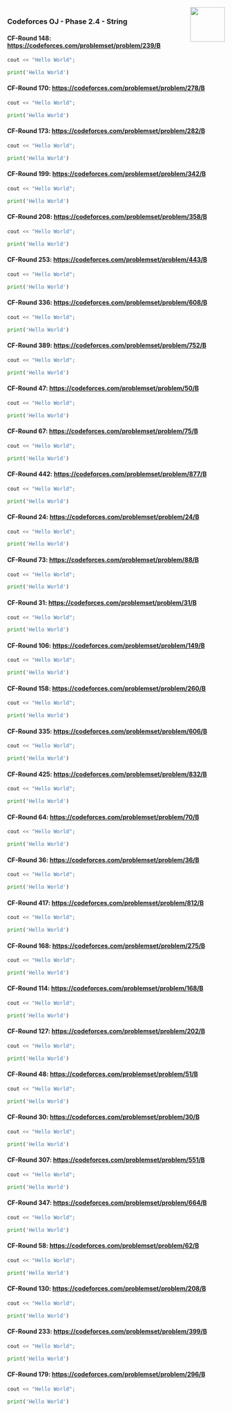 <img align="right" width="80" height="80" src="https://github.com/cs-MohamedAyman/Problem-Solving-Training/blob/master/online-judges-logos/codeforces.jpg">

### Codeforces OJ - Phase 2.4 - String

#### CF-Round 148: https://codeforces.com/problemset/problem/239/B
```cpp
cout << "Hello World";
```
```python
print('Hello World')
```

#### CF-Round 170: https://codeforces.com/problemset/problem/278/B
```cpp
cout << "Hello World";
```
```python
print('Hello World')
```

#### CF-Round 173: https://codeforces.com/problemset/problem/282/B
```cpp
cout << "Hello World";
```
```python
print('Hello World')
```

#### CF-Round 199: https://codeforces.com/problemset/problem/342/B
```cpp
cout << "Hello World";
```
```python
print('Hello World')
```

#### CF-Round 208: https://codeforces.com/problemset/problem/358/B
```cpp
cout << "Hello World";
```
```python
print('Hello World')
```

#### CF-Round 253: https://codeforces.com/problemset/problem/443/B
```cpp
cout << "Hello World";
```
```python
print('Hello World')
```

#### CF-Round 336: https://codeforces.com/problemset/problem/608/B
```cpp
cout << "Hello World";
```
```python
print('Hello World')
```

#### CF-Round 389: https://codeforces.com/problemset/problem/752/B
```cpp
cout << "Hello World";
```
```python
print('Hello World')
```

#### CF-Round 47: https://codeforces.com/problemset/problem/50/B
```cpp
cout << "Hello World";
```
```python
print('Hello World')
```

#### CF-Round 67: https://codeforces.com/problemset/problem/75/B
```cpp
cout << "Hello World";
```
```python
print('Hello World')
```

#### CF-Round 442: https://codeforces.com/problemset/problem/877/B
```cpp
cout << "Hello World";
```
```python
print('Hello World')
```

#### CF-Round 24: https://codeforces.com/problemset/problem/24/B
```cpp
cout << "Hello World";
```
```python
print('Hello World')
```

#### CF-Round 73: https://codeforces.com/problemset/problem/88/B
```cpp
cout << "Hello World";
```
```python
print('Hello World')
```

#### CF-Round 31: https://codeforces.com/problemset/problem/31/B
```cpp
cout << "Hello World";
```
```python
print('Hello World')
```

#### CF-Round 106: https://codeforces.com/problemset/problem/149/B
```cpp
cout << "Hello World";
```
```python
print('Hello World')
```

#### CF-Round 158: https://codeforces.com/problemset/problem/260/B
```cpp
cout << "Hello World";
```
```python
print('Hello World')
```

#### CF-Round 335: https://codeforces.com/problemset/problem/606/B
```cpp
cout << "Hello World";
```
```python
print('Hello World')
```

#### CF-Round 425: https://codeforces.com/problemset/problem/832/B
```cpp
cout << "Hello World";
```
```python
print('Hello World')
```

#### CF-Round 64: https://codeforces.com/problemset/problem/70/B
```cpp
cout << "Hello World";
```
```python
print('Hello World')
```

#### CF-Round 36: https://codeforces.com/problemset/problem/36/B
```cpp
cout << "Hello World";
```
```python
print('Hello World')
```

#### CF-Round 417: https://codeforces.com/problemset/problem/812/B
```cpp
cout << "Hello World";
```
```python
print('Hello World')
```

#### CF-Round 168: https://codeforces.com/problemset/problem/275/B
```cpp
cout << "Hello World";
```
```python
print('Hello World')
```

#### CF-Round 114: https://codeforces.com/problemset/problem/168/B
```cpp
cout << "Hello World";
```
```python
print('Hello World')
```

#### CF-Round 127: https://codeforces.com/problemset/problem/202/B
```cpp
cout << "Hello World";
```
```python
print('Hello World')
```

#### CF-Round 48: https://codeforces.com/problemset/problem/51/B
```cpp
cout << "Hello World";
```
```python
print('Hello World')
```

#### CF-Round 30: https://codeforces.com/problemset/problem/30/B
```cpp
cout << "Hello World";
```
```python
print('Hello World')
```

#### CF-Round 307: https://codeforces.com/problemset/problem/551/B
```cpp
cout << "Hello World";
```
```python
print('Hello World')
```

#### CF-Round 347: https://codeforces.com/problemset/problem/664/B
```cpp
cout << "Hello World";
```
```python
print('Hello World')
```

#### CF-Round 58: https://codeforces.com/problemset/problem/62/B
```cpp
cout << "Hello World";
```
```python
print('Hello World')
```

#### CF-Round 130: https://codeforces.com/problemset/problem/208/B
```cpp
cout << "Hello World";
```
```python
print('Hello World')
```

#### CF-Round 233: https://codeforces.com/problemset/problem/399/B
```cpp
cout << "Hello World";
```
```python
print('Hello World')
```

#### CF-Round 179: https://codeforces.com/problemset/problem/296/B
```cpp
cout << "Hello World";
```
```python
print('Hello World')
```
